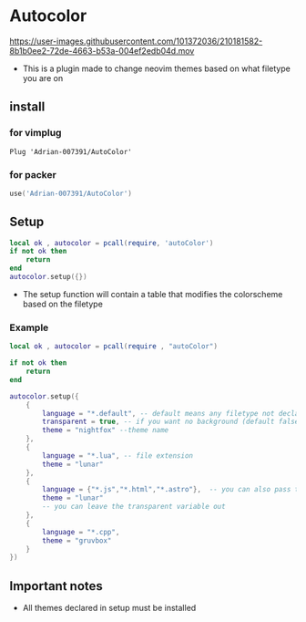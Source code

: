 # Autocolor


https://user-images.githubusercontent.com/101372036/210181582-8b1b0ee2-72de-4663-b53a-004ef2edb04d.mov


- This is a plugin made to change neovim themes based on what filetype you are on

## install 
### for vimplug 

```
Plug 'Adrian-007391/AutoColor'
```
### for packer 

```lua
use('Adrian-007391/AutoColor')
```

## Setup 

```lua
local ok , autocolor = pcall(require, 'autoColor')
if not ok then 
    return 
end 
autocolor.setup({})

```
- The setup function will contain a table that modifies the colorscheme based on the filetype

### Example 

```lua 
local ok , autocolor = pcall(require , "autoColor") 

if not ok then 
    return 
end

autocolor.setup({
    {
        language = "*.default", -- default means any filetype not declared on setup
        transparent = true, -- if you want no background (default false)
        theme = "nightfox" --theme name 
    },
    {
        language = "*.lua", -- file extension
        theme = "lunar"
    },
    {
        language = {"*.js","*.html","*.astro"},  -- you can also pass tables with file entensions
        theme = "lunar"
        -- you can leave the transparent variable out
    },
    {
        language = "*.cpp",
        theme = "gruvbox"
    }
})

```

## Important notes 
- All themes declared in setup must be installed 


